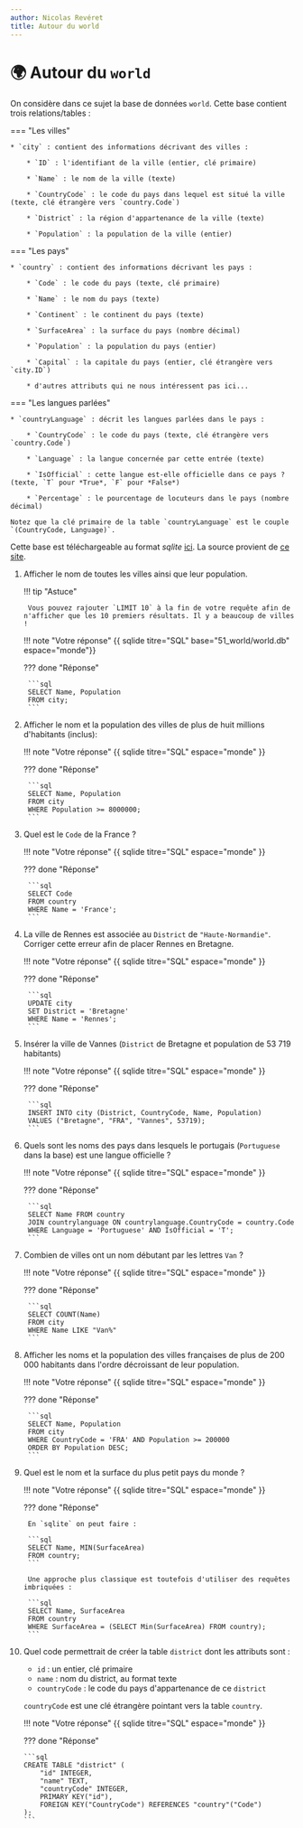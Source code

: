 ```yaml
---
author: Nicolas Revéret
title: Autour du world
---
```


# :earth_africa: Autour du `world`

On considère dans ce sujet la base de données `world`. Cette base contient trois relations/tables :


=== "Les villes"

    * `city` : contient des informations décrivant des villes :

        * `ID` : l'identifiant de la ville (entier, clé primaire)

        * `Name` : le nom de la ville (texte)

        * `CountryCode` : le code du pays dans lequel est situé la ville (texte, clé étrangère vers `country.Code`)

        * `District` : la région d'appartenance de la ville (texte)

        * `Population` : la population de la ville (entier)

=== "Les pays"

    * `country` : contient des informations décrivant les pays :

        * `Code` : le code du pays (texte, clé primaire)

        * `Name` : le nom du pays (texte)

        * `Continent` : le continent du pays (texte)

        * `SurfaceArea` : la surface du pays (nombre décimal)

        * `Population` : la population du pays (entier)

        * `Capital` : la capitale du pays (entier, clé étrangère vers `city.ID`)

        * d'autres attributs qui ne nous intéressent pas ici...

=== "Les langues parlées"

    * `countryLanguage` : décrit les langues parlées dans le pays :

        * `CountryCode` : le code du pays (texte, clé étrangère vers `country.Code`)

        * `Language` : la langue concernée par cette entrée (texte)

        * `IsOfficial` : cette langue est-elle officielle dans ce pays ? (texte, `T` pour *True*, `F` pour *False*)

        * `Percentage` : le pourcentage de locuteurs dans le pays (nombre décimal)

    Notez que la clé primaire de la table `countryLanguage` est le couple `(CountryCode, Language)`.


Cette base est téléchargeable au format *sqlite* [ici](world.db). La source provient de [ce site](https://dev.mysql.com/doc/index-other.html).

1. Afficher le nom de toutes les villes ainsi que leur population.

    !!! tip "Astuce"

        Vous pouvez rajouter `LIMIT 10` à la fin de votre requête afin de n'afficher que les 10 premiers résultats. Il y a beaucoup de villes !
        
    !!! note "Votre réponse"
        {{ sqlide titre="SQL" base="51_world/world.db" espace="monde"}}

    ??? done "Réponse"
        
        ```sql
        SELECT Name, Population
        FROM city;
        ```

2. Afficher le nom et la population des villes de plus de huit millions d'habitants (inclus):

    !!! note "Votre réponse"
        {{ sqlide titre="SQL" espace="monde" }}

    ??? done "Réponse"

        ```sql
        SELECT Name, Population
        FROM city
        WHERE Population >= 8000000;
        ```

3. Quel est le `Code` de la France ?

    !!! note "Votre réponse"
        {{ sqlide titre="SQL" espace="monde" }}

    ??? done "Réponse"

        ```sql
        SELECT Code
        FROM country
        WHERE Name = 'France';
        ```

4. La ville de Rennes est associée au `District` de `"Haute-Normandie"`. Corriger cette erreur afin de placer Rennes en Bretagne.

    !!! note "Votre réponse"
        {{ sqlide titre="SQL" espace="monde" }}

    ??? done "Réponse"

        ```sql
        UPDATE city
        SET District = 'Bretagne'
        WHERE Name = 'Rennes';
        ```

5. Insérer la ville de Vannes (`District` de Bretagne et population de 53 719 habitants)

    !!! note "Votre réponse"
        {{ sqlide titre="SQL" espace="monde" }}

    ??? done "Réponse"

        ```sql
        INSERT INTO city (District, CountryCode, Name, Population)
        VALUES ("Bretagne", "FRA", "Vannes", 53719);
        ```

6. Quels sont les noms des pays dans lesquels le portugais (`Portuguese` dans la base) est une langue officielle ?

    !!! note "Votre réponse"
        {{ sqlide titre="SQL" espace="monde" }}

    ??? done "Réponse"

        ```sql
        SELECT Name FROM country
        JOIN countrylanguage ON countrylanguage.CountryCode = country.Code
        WHERE Language = 'Portuguese' AND IsOfficial = 'T';
        ```

7. Combien de villes ont un nom débutant par les lettres `Van` ?

    !!! note "Votre réponse"
        {{ sqlide titre="SQL" espace="monde" }}

    ??? done "Réponse"

        ```sql
        SELECT COUNT(Name)
        FROM city
        WHERE Name LIKE "Van%"
        ```

8. Afficher les noms et la population des villes françaises de plus de 200 000 habitants dans l'ordre décroissant de leur population.

    !!! note "Votre réponse"
        {{ sqlide titre="SQL" espace="monde" }}

    ??? done "Réponse"

        ```sql
        SELECT Name, Population
        FROM city
        WHERE CountryCode = 'FRA' AND Population >= 200000
        ORDER BY Population DESC;
        ```

9. Quel est le nom et la surface du plus petit pays du monde ?

    !!! note "Votre réponse"
        {{ sqlide titre="SQL" espace="monde" }}

    ??? done "Réponse"

        En `sqlite` on peut faire :

        ```sql
        SELECT Name, MIN(SurfaceArea)
        FROM country;
        ```

        Une approche plus classique est toutefois d'utiliser des requêtes imbriquées :

        ```sql
        SELECT Name, SurfaceArea
        FROM country
        WHERE SurfaceArea = (SELECT Min(SurfaceArea) FROM country);
        ```

10. Quel code permettrait de créer la table `district` dont les attributs sont :

    * `id` : un entier, clé primaire
    * `name` : nom du district, au format texte
    * `countryCode` : le code du pays d'appartenance de ce `district`

    `countryCode` est une clé étrangère pointant vers la table `country`.

    !!! note "Votre réponse"
        {{ sqlide titre="SQL" espace="monde" }}

    ??? done "Réponse"

        ```sql
        CREATE TABLE "district" (
            "id" INTEGER,
            "name" TEXT,
            "countryCode" INTEGER,
            PRIMARY KEY("id"),
            FOREIGN KEY("CountryCode") REFERENCES "country"("Code")
        );
        ```
